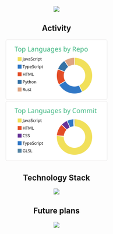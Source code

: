 <div align="center">
  <img src="https://github.com/user-attachments/assets/24c7b008-8fbc-4605-9ebb-bed7042216a8" width="100" />
</div>

<h2 align="center">Activity</h2>
<div align="center">
  <a href="https://github.com/vn7n24fzkq/github-profile-summary-cards" target="_blank">
    <img src="https://raw.githubusercontent.com/shumatsumoto/shumatsumoto/master/profile-summary-card-output/vue/1-repos-per-language.svg" width="280" />
  </a>
  <a href="https://github.com/vn7n24fzkq/github-profile-summary-cards" target="_blank">
    <img src="https://raw.githubusercontent.com/shumatsumoto/shumatsumoto/master/profile-summary-card-output/vue/2-most-commit-language.svg" width="280" />
  </a>
</div>

<h2 align="center">Technology Stack</h2>
<div align="center">
  <img src="https://skillicons.dev/icons?i=androidstudio,angular,astro,atom,aws,babel,bash,blender,bootstrap,codepen,coffeescript,cs,css,d3,dart,discord,django,docker,eclipse,electron,emotion,express,fastapi,figma,firebase,flask,flutter,gatsby,git,github,githubactions,gitlab,go,graphql,gulp,heroku,html,ai,instagram,java,jest,js,jquery,kubernetes,laravel,linux,materialui,md,mongodb,mysql,nestjs,netlify,nextjs,nginx,nodejs,nuxtjs,ps,php,postgres,postman,powershell,pug,py,rails,react,redux,ruby,rust,sass,spring,sqlite,stackoverflow,styledcomponents,supabase,svelte,svg,tailwind,threejs,twitter,ts,unity,vercel,vim,visualstudio,vite,vscode,vue,wasm,webpack,wordpress,xd" width="563" />
</div>

<h2 align="center">Future plans</h2>
<div align="center">
  <img src="https://skillicons.dev/icons?i=ableton,activitypub,actix,adonis,ae,aiscript,alpinejs,ansible,apollo,appwrite,arduino,au,autocad,azul,azure,bevy,bsd,c,cpp,crystal,cassandra,clojure,cloudflare,cmake,deno,devto,bots,dotnet,dynamodb,elixir,emacs,ember,fediverse,forth,fortran,gamemakerstudio,gcp,gherkin,gradle,godot,grafana,gtk,haskell,haxe,haxeflixel,hibernate,idea,ipfs,jenkins,kafka,kotlin,ktor,latex,linkedin,lit,lua,mastodon,matlab,maven,misskey,neovim,nim,ocaml,octave,openshift,openstack,perl,plan9,planetscale,pr,prisma,processing,prometheus,pytorch,qt,r,rabbitmq,raspberrypi,reactivex,redis,regex,remix,replit,rocket,rollupjs,ros,scala,selenium,sentry,sequelize,sketchup,solidity,solidjs,swift,symfony,tauri,tensorflow,unreal,v,vala,webflow,windicss,workers,zig" width="563" />
</div>
